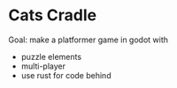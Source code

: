 # Cats Cradle 

Goal: make a platformer game in godot with
- puzzle elements
- multi-player
- use rust for code behind
